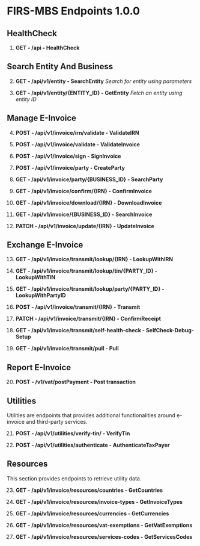 # FIRS-MBS Endpoints 1.0.0

## HealthCheck

1. **GET - /api - HealthCheck**

## Search Entity And Business

2. **GET - /api/v1/entity - SearchEntity** _Search for entity using parameters_

3. **GET - /api/v1/entity/{ENTITY_ID} - GetEntity** _Fetch an entity using entity ID_

## Manage E-Invoice

4. **POST - /api/v1/invoice/irn/validate - ValidateIRN**

5. **POST - /api/v1/invoice/validate - ValidateInvoice**

6. **POST - /api/v1/invoice/sign - SignInvoice**

7. **POST - /api/v1/invoice/party - CreateParty**

8. **GET - /api/v1/invoice/party/{BUSINESS_ID} - SearchParty**

9. **GET - /api/v1/invoice/confirm/{IRN} - ConfirmInvoice**

10. **GET - /api/v1/invoice/download/{IRN} - DownloadInvoice**

11. **GET - /api/v1/invoice/{BUSINESS_ID} - SearchInvoice**

12. **PATCH - /api/v1/invoice/update/{IRN} - UpdateInvoice**

## Exchange E-Invoice

13. **GET - /api/v1/invoice/transmit/lookup/{IRN} - LookupWithIRN**

14. **GET - /api/v1/invoice/transmit/lookup/tin/{PARTY_ID} - LookupWithTIN**

15. **GET - /api/v1/invoice/transmit/lookup/party/{PARTY_ID} - LookupWithPartyID**

16. **POST - /api/v1/invoice/transmit/{IRN} - Transmit**

17. **PATCH - /api/v1/invoice/transmit/{IRN} - ConfirmReceipt**

18. **GET - /api/v1/invoice/transmit/self-health-check - SelfCheck-Debug-Setup**

19. **GET - /api/v1/invoice/transmit/pull - Pull**

## Report E-Invoice

20. **POST - /v1/vat/postPayment - Post transaction**

## Utilities
Utilities are endpoints that provides additional functionalities around e-invoice and third-party services.

21. **POST - /api/v1/utilities/verify-tin/ - VerifyTin**

22. **POST - /api/v1/utilities/authenticate - AuthenticateTaxPayer**

## Resources
This section provides endpoints to retrieve utility data.

23. **GET - /api/v1/invoice/resources/countries - GetCountries**

24. **GET - /api/v1/invoice/resources/invoice-types - GetInvoiceTypes**

25. **GET - /api/v1/invoice/resources/currencies - GetCurrencies**

26. **GET - /api/v1/invoice/resources/vat-exemptions - GetVatExemptions**

27. **GET - /api/v1/invoice/resources/services-codes - GetServicesCodes**




